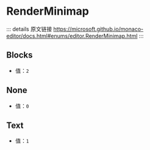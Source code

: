 # RenderMinimap

<backTop />
        
::: details 原文链接
https://microsoft.github.io/monaco-editor/docs.html#enums/editor.RenderMinimap.html
:::

## Blocks
- 值：`2`
## None
- 值：`0`
## Text
- 值：`1`